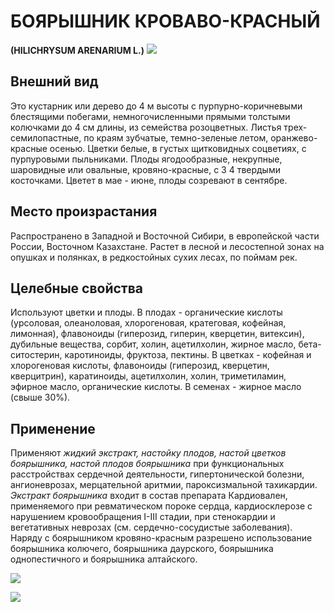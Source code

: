 # БОЯРЫШНИК КРОВАВО-КРАСНЫЙ
**(HILICHRYSUM ARENARIUM L.)**
![](Боярышник%20кроваво-красный1.jpg)

## Внешний вид
Это кустарник или дерево до 4 м высоты с пурпурно-коричневыми блестящими побегами, немногочисленными прямыми толстыми колючками до 4 см длины, из семейства розоцветных. Листья трех- семилопастные, по краям зубчатые, темно-зеленые летом, оранжево-красные осенью. Цветки белые, в густых щитковидных соцветиях, с пурпуровыми пыльниками. Плоды ягодообразные, некрупные, шаровидные или овальные, кровяно-красные, с 3 4 твердыми косточками. Цветет в мае - июне, плоды созревают в сентябре.      

## Место произрастания
Распространено в Западной и Восточной Сибири, в европейской части России, Восточном Казахстане. Растет в лесной и лесостепной зонах на опушках и полянках, в редкостойных сухих лесах, по поймам рек.

## Целебные свойства
Используют цветки и плоды. В плодах - органические кислоты (урсоловая, олеаноловая, хлорогеновая, кратеговая, кофейная, лимонная), флавоноиды (гиперозид, гиперин, кверцетин, витексин), дубильные вещества, сорбит, холин, ацетилхолин, жирное масло, бета-ситостерин, каротиноиды, фруктоза, пектины. В цветках - кофейная и хлорогеновая кислоты, флавоноиды (гиперозид, кверцетин, кверцитрин), каратиноиды, ацетилхолин, холин, триметиламин, эфирное масло, органические кислоты. В семенах - жирное масло (свыше 30%).

## Применение
Применяют *жидкий экстракт, настойку плодов, настой цветков боярышника, настой плодов боярышника* при функциональных расстройствах сердечной деятельности, гипертонической болезни, ангионеврозах, мерцательной аритмии, пароксизмальной тахикардии. *Экстракт боярышника* входит в состав препарата Кардиовален, применяемого при ревматическом пороке сердца, кардиосклерозе с нарушением кровообращения I-III стадии, при стенокардии и вегетативных неврозах (см. сердечно-сосудистые заболевания). Наряду с боярышником кровяно-красным разрешено использование боярышника колючего, боярышника даурского, боярышника однопестичного и боярышника алтайского.          

![](Боярышник%20кроваво-красный,%20плоды.jpg)

![](Боярышник%20кроваво-красный,%20цветки.jpg) 